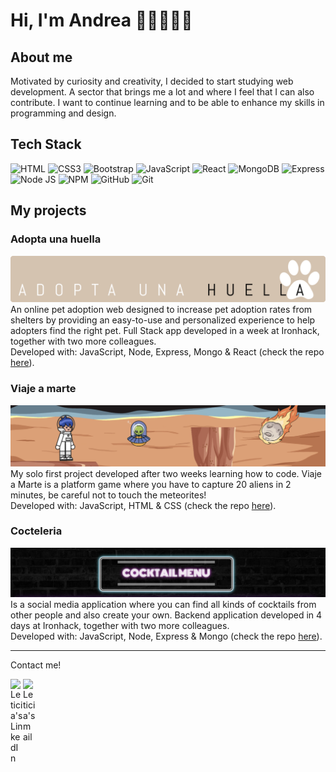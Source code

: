 # Hi, I'm Andrea 👋🏻👩🏻‍💻

## About me

Motivated by curiosity and creativity, I decided to start studying web development. A sector that brings me a lot and where I feel that I can also contribute. I want to continue learning and to be able to enhance my skills in programming and design.

## Tech Stack

![HTML](https://img.shields.io/badge/HTML5-E34F26?style=for-the-badge&logo=html5&logoColor=white)
![CSS3](https://img.shields.io/badge/CSS3-1572B6?style=for-the-badge&logo=css3&logoColor=white)
![Bootstrap](https://img.shields.io/badge/Bootstrap-563D7C?style=for-the-badge&logo=bootstrap&logoColor=white)
![JavaScript](https://img.shields.io/badge/JavaScript-323330?style=for-the-badge&logo=javascript&logoColor=F7DF1E)
![React](https://img.shields.io/badge/React-20232A?style=for-the-badge&logo=react&logoColor=61DAFB)
![MongoDB](https://img.shields.io/badge/MongoDB-4EA94B?style=for-the-badge&logo=mongodb&logoColor=white)
![Express](https://img.shields.io/badge/Express.js-000000?style=for-the-badge&logo=express&logoColor=white)
![Node JS](https://img.shields.io/badge/Node.js-339933?style=for-the-badge&logo=nodedotjs&logoColor=white)
![NPM](https://img.shields.io/badge/npm-CB3837?style=for-the-badge&logo=npm&logoColor=white)
![GitHub](https://img.shields.io/badge/GitHub-100000?style=for-the-badge&logo=github&logoColor=white)
![Git](https://img.shields.io/badge/git-%23F05033.svg?style=for-the-badge&logo=git&logoColor=white)

## My projects

### Adopta una huella

<a href="https://adopta-una-huella.netlify.app/"><img src="./pictures/Huella.png" alt="Adopta una Huella" /></a><br />
An online pet adoption web designed to increase pet adoption rates from shelters by providing an easy-to-use and personalized experience to help adopters find the right pet. Full Stack app developed in a week at Ironhack, together with two more colleagues.<br />
Developed with: JavaScript, Node, Express, Mongo & React (check the repo <a href="https://github.com/AndreaAlarcon99/adopta-una-huella-FRONT">here</a>).

### Viaje a marte

<a href="https://andreaalarcon99.github.io/juegoPlataformas/"><img src="./pictures/viajeamarte.png" alt="Viaje a Marte" /></a><br />
My solo first project developed after two weeks learning how to code. Viaje a Marte is a platform game where you have to capture 20 aliens in 2 minutes, be careful not to touch the meteorites!<br />
Developed with: JavaScript, HTML & CSS (check the repo <a href="https://github.com/AndreaAlarcon99/juegoPlataformas">here</a>).

### Cocteleria

<a href="https://cocteleria.herokuapp.com/"><img src="./pictures/cocteleria.png" alt="Cocteleria" /></a><br />
Is a social media application where you can find all kinds of cocktails from other people and also create your own. Backend application developed in 4 days at Ironhack, together with two more colleagues.<br />
Developed with: JavaScript, Node, Express & Mongo (check the repo <a href="https://github.com/AndreaAlarcon99/Proyecto-de-BackEnd/tree/main/cocteleria">here</a>).

---

Contact me!

<a href="https://www.linkedin.com/in/andreaalarconvaldes/"><img align="left" width="20px" src="https://simpleicons.now.sh/linkedin/495f7e" alt="Leticia's LinkedIn" /></a>
<a href="mailto:andreaalarcon5299@gmail.com"><img align="left" width="20px" src="https://simpleicons.now.sh/maildotru/495f7e" alt="Leticia's mail" /></a>

